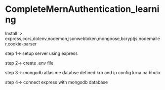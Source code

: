 # CompleteMernAuthentication_learning

Install :> express,cors,dotenv,nodemon,jsonwebtoken,mongoose,bcryptjs,nodemailer,cookie-parser

step 1-> setup server using express

step 2-> create .env file

step 3-> mongodb atlas me databse defined kro  and ip config krna na bhulo

step 4-> connect express with mongodb database
